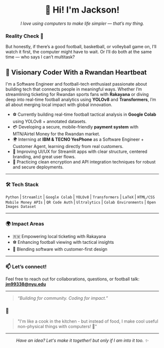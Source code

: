 <div align="center">
  <h1>👋 Hi! I'm Jackson!</h1>
  <p><em>I love using computers to make life simpler — that’s my thing.</em></p>
</div>

### Reality Check 📖


But honestly, if there’s a good football, basketball, or volleyball game on, I’ll watch it first, the computer might have to wait. Or I’ll do both at the same time — who says I can’t multitask?


## 🎯 Visionary Coder With a Rwandan Heartbeat

I'm a Software Engineer and football-tech enthusiast passionate about building tech that connects people in meaningful ways. Whether I’m streamlining ticketing for Rwandan sports fans with **Rakayana** or diving deep into real-time football analytics using **YOLOv8** and **Transformers**, I’m all about merging local impact with global innovation.

- ⚽ Currently building real-time football tactical analysis in **Google Colab** using YOLOv8 + annotated datasets.
- 💳 Developing a secure, mobile-friendly **payment system** with MTN/Airtel Money for the Rwandan market.
- 🌍 Interning at **IBM & TECNO YesPhone** as a Software Engineer + Customer Agent, learning directly from real customers.
- 🎨 Improving UI/UX for Streamlit apps with clear structure, centered branding, and great user flows.
- 🔐 Practicing clean encryption and API integration techniques for robust and secure deployments.

---

### 🛠️ Tech Stack
`Python` | `Streamlit` | `Google Colab` | `YOLOv8` | `Transformers` | `LaTeX` | `HTML/CSS`  
`Mobile Money APIs` | `QR Code Auth` | `Ultralytics` | `Colab Environments` | `Open Images Dataset`

---

### 🌍 Impact Areas
- 🇷🇼 Empowering local ticketing with Rakayana
- ⚽ Enhancing football viewing with tactical insights
- 🤝 Blending software with customer-first design

---

### 📫 Let’s connect!
Feel free to reach out for collaborations, questions, or football talk:
**jm99338@nyu.edu**  


---

> *“Building for community. Coding for impact.”*


### 🌟

> "I'm like a cook in the kitchen - but instead of food, I make cool useful non-physical things with computers! 🍳"

---
<div align="center">
  <i>Have an idea? Let's make it together! but only if I am into it too. ✨</i>
</div>
